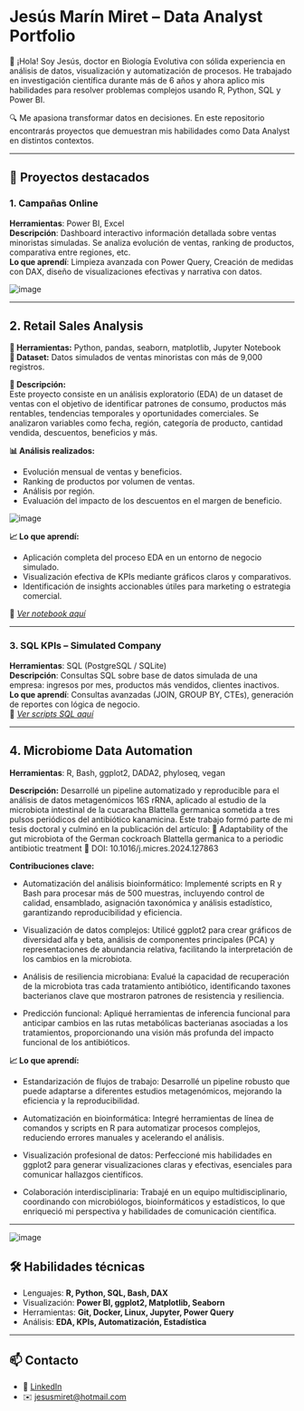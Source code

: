 # Jesús Marín Miret – Data Analyst Portfolio

👋 ¡Hola! Soy Jesús, doctor en Biología Evolutiva con sólida experiencia en análisis de datos, visualización y automatización de procesos. He trabajado en investigación científica durante más de 6 años y ahora aplico mis habilidades para resolver problemas complejos usando R, Python, SQL y Power BI.

🔍 Me apasiona transformar datos en decisiones. En este repositorio encontrarás proyectos que demuestran mis habilidades como Data Analyst en distintos contextos.

---

## 📂 Proyectos destacados

### 1. **Campañas Online**
**Herramientas**: Power BI, Excel  
**Descripción**: Dashboard interactivo información detallada sobre ventas minoristas simuladas. Se analiza evolución de ventas, ranking de productos, comparativa entre regiones, etc.  
**Lo que aprendí**: Limpieza avanzada con Power Query, Creación de medidas con DAX, diseño de visualizaciones efectivas y narrativa con datos. 


![image](https://github.com/user-attachments/assets/67b45176-6290-4352-9f2e-909a1bd20ea5)

---

## 2. Retail Sales Analysis

**🔧 Herramientas:** Python, pandas, seaborn, matplotlib, Jupyter Notebook  
**📂 Dataset:** Datos simulados de ventas minoristas con más de 9,000 registros.

**🧾 Descripción:**  
Este proyecto consiste en un análisis exploratorio (EDA) de un dataset de ventas con el objetivo de identificar patrones de consumo, productos más rentables, tendencias temporales y oportunidades comerciales. Se analizaron variables como fecha, región, categoría de producto, cantidad vendida, descuentos, beneficios y más.

**📊 Análisis realizados:**
- Evolución mensual de ventas y beneficios.
- Ranking de productos por volumen de ventas.
- Análisis por región.
- Evaluación del impacto de los descuentos en el margen de beneficio.
 
![image](https://github.com/user-attachments/assets/6a40bee9-0b69-465e-836d-685d7554038d)

**📈 Lo que aprendí:**
- Aplicación completa del proceso EDA en un entorno de negocio simulado.
- Visualización efectiva de KPIs mediante gráficos claros y comparativos.
- Identificación de insights accionables útiles para marketing o estrategia comercial.

📁 *[Ver notebook aquí](https://github.com/JesusMarinMiret-Porfolio/JesusMarinMiret-Porfolio/blob/main/retail-sales-analysis/notebooks/retail_sales_analysis.ipynb)*

---

### 3. **SQL KPIs – Simulated Company**
**Herramientas**: SQL (PostgreSQL / SQLite)  
**Descripción**: Consultas SQL sobre base de datos simulada de una empresa: ingresos por mes, productos más vendidos, clientes inactivos.  
**Lo que aprendí**: Consultas avanzadas (JOIN, GROUP BY, CTEs), generación de reportes con lógica de negocio.  
📁 *[Ver scripts SQL aquí](enlace-sql)*

---

## 4. Microbiome Data Automation
**Herramientas**: R, Bash, ggplot2, DADA2, phyloseq, vegan

**Descripción:**
Desarrollé un pipeline automatizado y reproducible para el análisis de datos metagenómicos 16S rRNA, aplicado al estudio de la microbiota intestinal de la cucaracha Blattella germanica sometida a tres pulsos periódicos del antibiótico kanamicina. Este trabajo formó parte de mi tesis doctoral y culminó en la publicación del artículo:
📄 Adaptability of the gut microbiota of the German cockroach Blattella germanica to a periodic antibiotic treatment
🔗 DOI: 10.1016/j.micres.2024.127863

**Contribuciones clave:**

- Automatización del análisis bioinformático: Implementé scripts en R y Bash para procesar más de 500 muestras, incluyendo control de calidad, ensamblado, asignación taxonómica y análisis estadístico, garantizando reproducibilidad y eficiencia.

- Visualización de datos complejos: Utilicé ggplot2 para crear gráficos de diversidad alfa y beta, análisis de componentes principales (PCA) y representaciones de abundancia relativa, facilitando la interpretación de los cambios en la microbiota.

- Análisis de resiliencia microbiana: Evalué la capacidad de recuperación de la microbiota tras cada tratamiento antibiótico, identificando taxones bacterianos clave que mostraron patrones de resistencia y resiliencia.

- Predicción funcional: Apliqué herramientas de inferencia funcional para anticipar cambios en las rutas metabólicas bacterianas asociadas a los tratamientos, proporcionando una visión más profunda del impacto funcional de los antibióticos.

**📈 Lo que aprendí:**

- Estandarización de flujos de trabajo: Desarrollé un pipeline robusto que puede adaptarse a diferentes estudios metagenómicos, mejorando la eficiencia y la reproducibilidad.

- Automatización en bioinformática: Integré herramientas de línea de comandos y scripts en R para automatizar procesos complejos, reduciendo errores manuales y acelerando el análisis.

- Visualización profesional de datos: Perfeccioné mis habilidades en ggplot2 para generar visualizaciones claras y efectivas, esenciales para comunicar hallazgos científicos.

- Colaboración interdisciplinaria: Trabajé en un equipo multidisciplinario, coordinando con microbiólogos, bioinformáticos y estadísticos, lo que enriqueció mi perspectiva y habilidades de comunicación científica.

---

![image](https://github.com/user-attachments/assets/d2e0ac86-56e5-4593-8f4b-4e4f84534f14)

## 🛠️ Habilidades técnicas

- Lenguajes: **R, Python, SQL, Bash, DAX**
- Visualización: **Power BI, ggplot2, Matplotlib, Seaborn**
- Herramientas: **Git, Docker, Linux, Jupyter, Power Query**
- Análisis: **EDA, KPIs, Automatización, Estadística**

---

## 📫 Contacto

- 💼 [LinkedIn](https://www.linkedin.com/in/jesus-marin-miret/)
- ✉️ jesusmiret@hotmail.com

